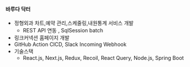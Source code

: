 #### 바루다 닥터

- 정형외과 차트,예약 관리,스케줄링,내원통계 서비스 개발
  - REST API 연동 , SqlSession batch
- 링크커넥션 홈페이지 개발
- GitHub Action CICD, Slack Incoming Webhook
- 기술스택
  - React.js, Next.js, Redux, Recoil, React Query, Node.js, Spring Boot
